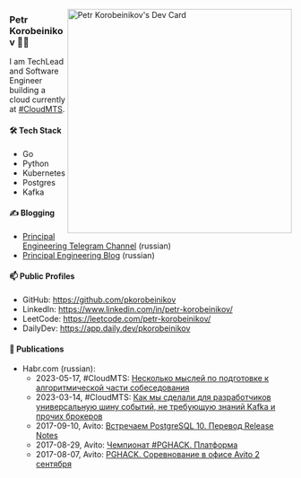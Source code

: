 <a href="https://app.daily.dev/pkorobeinikov"><img align="right" src="https://api.daily.dev/devcards/5c8f1fef576a400a9f22512320139947.png?r=pzs" width="400" alt="Petr Korobeinikov's Dev Card"/></a>

### Petr Korobeinikov 👨‍💻

I am TechLead and Software Engineer building a cloud currently at [#CloudMTS](https://cloud.mts.ru/).

#### 🛠 Tech Stack

- Go
- Python
- Kubernetes
- Postgres
- Kafka

#### ✍️ Blogging

- [Principal Engineering Telegram Channel](https://principal-engineering.ru/) (russian)
- [Principal Engineering Blog](https://t.me/principalengineering) (russian)

#### 📫 Public Profiles

- GitHub: https://github.com/pkorobeinikov
- LinkedIn: https://www.linkedin.com/in/petr-korobeinikov/
- LeetCode: https://leetcode.com/petr-korobeinikov/
- DailyDev: https://app.daily.dev/pkorobeinikov

#### 📝 Publications

- Habr.com (russian):
  - 2023-05-17, #CloudMTS: [Несколько мыслей по подготовке к алгоритмической части собеседования](https://habr.com/ru/companies/cloud_mts/articles/735348/)
  - 2023-03-14, #CloudMTS: [Как мы сделали для разработчиков универсальную шину событий, не требующую знаний Kafka и прочих брокеров](https://habr.com/ru/companies/cloud_mts/articles/721964/)
  - 2017-09-10, Avito: [Встречаем PostgreSQL 10. Перевод Release Notes](https://habr.com/ru/companies/avito/articles/339520/)
  - 2017-08-29, Avito: [Чемпионат #PGHACK. Платформа](https://habr.com/ru/companies/avito/articles/336246/)
  - 2017-08-07, Avito: [PGHACK. Соревнование в офисе Avito 2 сентября](https://habr.com/ru/companies/avito/articles/334886/)

